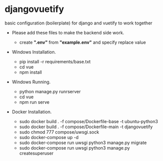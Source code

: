 # djangovuetify
basic configuration (boilerplate) for django and vuetify to work together

* Please add these files to make the backend side work.
  * create **".env"** from **"example.env"** and specify replace value

* Windows Installation.
  * pip install -r requirements/base.txt
  * cd vue
  * npm install

* Windows Running.
  * python manage.py runrserver
  * cd vue
  * npm run serve

* Docker Installation.
  * sudo docker build . -f compose/Dockerfile-base -t ubuntu-python3
  * sudo docker build . -f compose/Dockerfile-main -t djangovuetify
  * sudo chmod 777 compose/uwsgi.sock
  * sudo docker-compose up -d
  * sudo docker-compose run uwsgi python3 manage.py migrate
  * sudo docker-compose run uwsgi python3 manage.py createsuperuser
